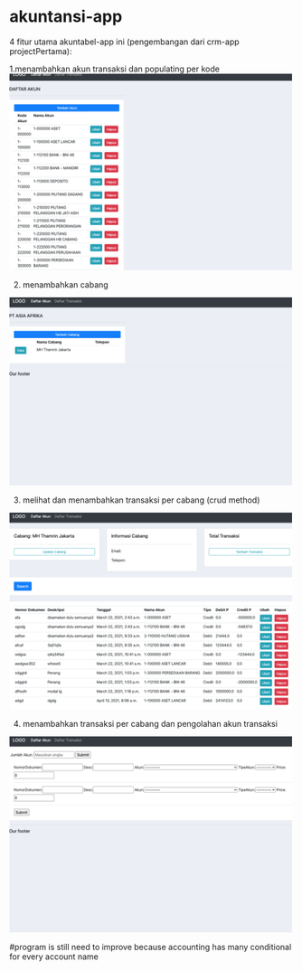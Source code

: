 # akuntansi-app

4 fitur utama akuntabel-app ini (pengembangan dari crm-app projectPertama):

1.menambahkan akun transaksi dan populating per kode<br>
<img src="images/akuntabel-1.png" width="500">
<br>

2. menambahkan cabang <br>
<img src="images/akuntabel-2.png" width="500">

3. melihat dan menambahkan transaksi per cabang (crud method)
<img src="images/akuntabel-3.png" width="500">

4. menambahkan transaksi per cabang dan pengolahan akun transaksi
<img src="images/akuntabel-4.png" width="500">

#program is still need to improve because accounting has many conditional for every account name
